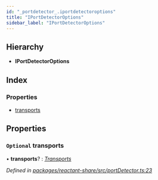 ```yaml
---
id: "_portdetector_.iportdetectoroptions"
title: "IPortDetectorOptions"
sidebar_label: "IPortDetectorOptions"
---
```


## Hierarchy

* **IPortDetectorOptions**

## Index

### Properties

* [transports](_portdetector_.iportdetectoroptions.md#optional-transports)

## Properties

### `Optional` transports

• **transports**? : *[Transports](_interfaces_.transports.md)*

*Defined in [packages/reactant-share/src/portDetector.ts:23](https://github.com/unadlib/reactant/blob/a019d587/packages/reactant-share/src/portDetector.ts#L23)*

